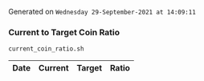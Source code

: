 Generated on `Wednesday 29-September-2021 at 14:09:11`

### Current to Target Coin Ratio
`current_coin_ratio.sh`

Date|Current|Target|Ratio
---|---|---|---
